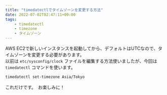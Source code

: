 ```yaml
---
title: "timedatectlでタイムゾーンを変更する方法"
date: 2022-07-02T02:47:11+09:00
tags:
    - timedatectl
    - timezone
    - タイムゾーン
---
```


AWS EC2で新しいインスタンスを起動してから、デフォルトはUTCなので、タイムゾーンを変更する必要があります。  
以前は `etc/sysconfig/clock` ファイルを編集する方法使いましたが、今回は `timedatectl` コマンドを使います。  

```bash
timedatectl set-timezone Asia/Tokyo
```

これだけです。　お楽しみに！
